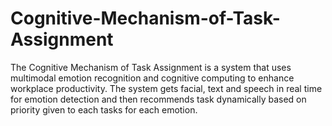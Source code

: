# Cognitive-Mechanism-of-Task-Assignment
The Cognitive Mechanism of Task Assignment is a system that uses multimodal emotion recognition and cognitive computing to enhance workplace productivity. The system gets facial, text and speech in real time for emotion detection and then recommends task dynamically based on priority given to each tasks for each emotion.
